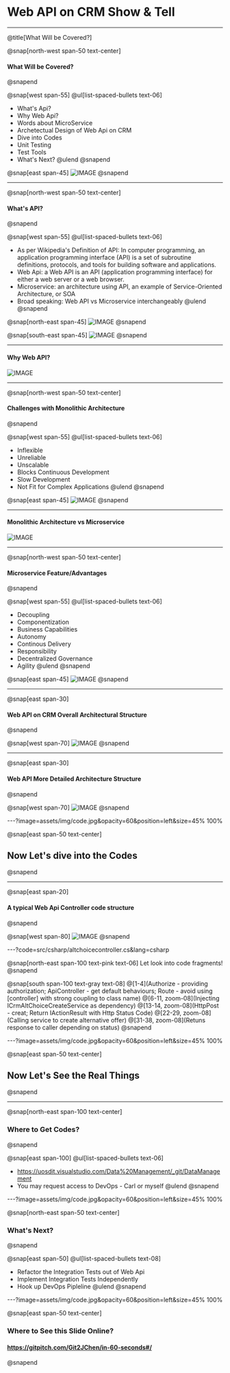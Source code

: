 # Web API on CRM **Show & Tell**

---
@title[What Will be Covered?]

@snap[north-west span-50 text-center]
#### What Will be Covered?
@snapend

@snap[west span-55]
@ul[list-spaced-bullets text-06]
- What's Api?
- Why Web Api?
- Words about MicroService
- Archetectual Design of Web Api on CRM
- Dive into Codes
- Unit Testing
- Test Tools
- What's Next?
@ulend
@snapend

@snap[east span-45]
![IMAGE](assets/img/conference.png)
@snapend

---
@snap[north-west span-50 text-center]
#### What's API?
@snapend

@snap[west span-55]
@ul[list-spaced-bullets text-06]
- As per Wikipedia's Definition of API: In computer programming, an application programming interface (API) is a set of subroutine definitions, protocols, and tools for building software and applications.
- Web Api: a Web API is an API (application programming interface) for either a web server or a web browser.
- Microservice: an architecture using API, an example of Service-Oriented Architecture, or SOA
- Broad speaking: Web API vs Microservice interchangeably
@ulend
@snapend

@snap[north-east span-45]
![IMAGE](assets/img/web-api/api-1.jpg)
@snapend

@snap[south-east span-45]
![IMAGE](assets/img/web-api/web-api-1.png)
@snapend

---

#### Why Web API?

![IMAGE](assets/img/web-api/why-question-mark-2.jpg)

---

@snap[north-west span-50 text-center]
#### Challenges with Monolithic Architecture
@snapend

@snap[west span-55]
@ul[list-spaced-bullets text-06]
- Inflexible
- Unreliable
- Unscalable
- Blocks Continuous Development
- Slow Development
- Not Fit for Complex Applications 
@ulend
@snapend

@snap[east span-45]
![IMAGE](assets/img/web-api/challenges-of-monolithic-1.png)
@snapend

---

#### Monolithic Architecture vs Microservice

![IMAGE](assets/img/web-api/Monolithic-app-vs-Microservices-1.png)

---

@snap[north-west span-50 text-center]
#### Microservice Feature/Advantages
@snapend

@snap[west span-55]
@ul[list-spaced-bullets text-06]
- Decoupling
- Componentization
- Business Capabilities
- Autonomy
- Continous Delivery
- Responsibility
- Decentralized Governance
- Agility
@ulend
@snapend

@snap[east span-45]
![IMAGE](assets/img/web-api/Microservices-Features-1.png)
@snapend

---

@snap[east span-30]
#### Web API on CRM Overall Architectural Structure
@snapend

@snap[west span-70]
![IMAGE](assets/img/web-api/Web-Appi-Architectural-Structure-1.png)
@snapend

---

@snap[east span-30]
#### Web API More Detailed Architecture Structure
@snapend

@snap[west span-70]
![IMAGE](assets/img/web-api/web-api-architectural-structure-2.png)
@snapend


---?image=assets/img/code.jpg&opacity=60&position=left&size=45% 100%

@snap[east span-50 text-center]
## Now Let's **dive** into the Codes
@snapend

---

@snap[east span-20]
#### A typical Web Api Controller code structure
@snapend

@snap[west span-80]
![IMAGE](assets/img/web-api/altchoicecontroller.png)
@snapend


---?code=src/csharp/altchoicecontroller.cs&lang=csharp

@snap[north-east span-100 text-pink text-06]
Let look into code fragments!
@snapend

@snap[south span-100 text-gray text-08]
@[1-4](Authorize - providing authorization; ApiController - get default behaviours; Route - avoid using [controller] with strong coupling to class name)
@[6-11, zoom-08](Injecting ICrmAltChoiceCreateService as dependency)
@[13-14, zoom-08](HttpPost - creat; Return IActionResult with Http Status Code)
@[22-29, zoom-08](Calling service to create alternative offer)
@[31-38, zoom-08](Retuns response to caller depending on status)
@snapend


---?image=assets/img/code.jpg&opacity=60&position=left&size=45% 100%

@snap[east span-50 text-center]
## Now Let's See the **Real** Things
@snapend


---

@snap[north-east span-100 text-center]
### Where to Get Codes?
@snapend

@snap[east span-100]
@ul[list-spaced-bullets text-06]
- https://uosdit.visualstudio.com/Data%20Management/_git/DataManagement
- You may request access to DevOps - Carl or myself
@ulend
@snapend

---?image=assets/img/code.jpg&opacity=60&position=left&size=45% 100%

@snap[north-east span-50 text-center]
### What's Next?
@snapend

@snap[east span-50]
@ul[list-spaced-bullets text-08]
- Refactor the Integration Tests out of Web Api
- Implement Integration Tests Independently
- Hook up DevOps Pipleline
@ulend
@snapend

---?image=assets/img/code.jpg&opacity=60&position=left&size=45% 100%

@snap[east span-50 text-center]
### Where to See this Slide Online?
#### https://gitpitch.com/Git2JChen/in-60-seconds#/
@snapend

